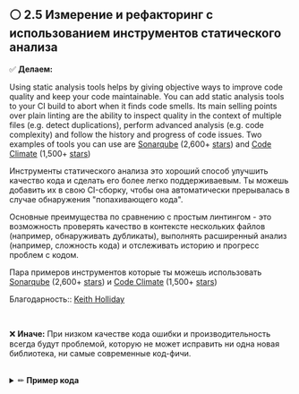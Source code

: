 ## ⚪ ️ 2.5 Измерение и рефакторинг с использованием инструментов статического анализа

✅ **Делаем:**

Using static analysis tools helps by giving objective ways to improve code quality and keep your code maintainable. You can add static analysis tools to your CI build to abort when it finds code smells. Its main selling points over plain linting are the ability to inspect quality in the context of multiple files (e.g. detect duplications), perform advanced analysis (e.g. code complexity) and follow the history and progress of code issues. Two examples of tools you can use are [Sonarqube](https://www.sonarqube.org/) (2,600+ [stars](https://github.com/SonarSource/sonarqube)) and [Code Climate](https://codeclimate.com/) (1,500+ [stars](https://github.com/codeclimate/codeclimate))

Инструменты статического анализа это хороший способ улучшить качество кода и сделать его более легко поддерживаевым. Ты можешь добавить их в свою CI-сборку, чтобы она автоматически прерывалась в случае обнаружения "попахивающего кода".

Основные преимущества по сравнению с простым линтингом - это возможность проверять качество в контексте нескольких файлов (например, обнаруживать дубликаты), выполнять расширенный анализ (например, сложность кода) и отслеживать историю и прогресс проблем с кодом.

Пара примеров инструментов которые ты можешь использовать [Sonarqube](https://www.sonarqube.org/) (2,600+ [stars](https://github.com/SonarSource/sonarqube)) и [Code Climate](https://codeclimate.com/) (1,500+ [stars](https://github.com/codeclimate/codeclimate))

Благодарность:: <a href="https://github.com/TheHollidayInn" data-href="https://github.com/TheHollidayInn" class="markup--anchor markup--p-anchor" rel="noopener nofollow" target="_blank">[Keith Holliday](https://github.com/TheHollidayInn)</a>

<br/>

❌ **Иначе:** При низком качестве кода ошибки и производительность всегда будут проблемой, которую не может исправить ни одна новая библиотека, ни самые современные код-фичи.

<br/>

<details><summary>✏ <b>Пример кода</b></summary>

<br/>

### 👏 Правильно: CodeClimate, коммерческий инструмент, который может идентифицировать сложные методы:

![](https://img.shields.io/badge/🔧%20Example%20using%20Code%20Climate-blue.svg "Examples with CodeClimate")

![alt text](assets/bp-16-yoni-goldberg-quality.png " CodeClimat, a commercial tool that can identify complex methods:")

</details>
